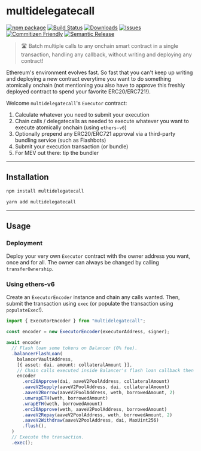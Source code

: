 # multidelegatecall

[![npm package][npm-img]][npm-url]
[![Build Status][build-img]][build-url]
[![Downloads][downloads-img]][downloads-url]
[![Issues][issues-img]][issues-url]
[![Commitizen Friendly][commitizen-img]][commitizen-url]
[![Semantic Release][semantic-release-img]][semantic-release-url]

> 🛣️ Batch multiple calls to any onchain smart contract in a single transaction, handling any callback, without writing and deploying any contract!

Ethereum's environment evolves fast. So fast that you can't keep up writing and deploying a new contract everytime you want to do something atomically onchain (not mentioning you also have to approve this freshly deployed contract to spend your favorite ERC20/ERC721!).

Welcome `multidelegatecall`'s `Executor` contract:

1. Calculate whatever you need to submit your execution
2. Chain calls / delegatecalls as needed to execute whatever you want to execute atomically onchain (using `ethers-v6`)
3. Optionally prepend any ERC20/ERC721 approval via a third-party bundling service (such as Flashbots)
4. Submit your execution transaction (or bundle)
5. For MEV out there: tip the bundler

---

## Installation

```bash
npm install multidelegatecall
```

```bash
yarn add multidelegatecall
```

---

## Usage

### Deployment

Deploy your very own `Executor` contract with the owner address you want, once and for all.
The owner can always be changed by calling `transferOwnership`.

### Using ethers-v6

Create an `ExecutorEncoder` instance and chain any calls wanted. Then, submit the transaction using `exec` (or populate the transaction using `populateExec`!).

```typescript
import { ExecutorEncoder } from "multidelegatecall";

const encoder = new ExecutorEncoder(executorAddress, signer);

await encoder
  // Flash loan some tokens on Balancer (0% fee).
  .balancerFlashLoan(
    balancerVaultAddress,
    [{ asset: dai, amount: collateralAmount }],
    // Chain calls executed inside Balancer's flash loan callback then flush it.
    encoder
      .erc20Approve(dai, aaveV2PoolAddress, collateralAmount)
      .aaveV2Supply(aaveV2PoolAddress, dai, collateralAmount)
      .aaveV2Borrow(aaveV2PoolAddress, weth, borrowedAmount, 2)
      .unwrapETH(weth, borrowedAmount)
      .wrapETH(weth, borrowedAmount)
      .erc20Approve(weth, aaveV2PoolAddress, borrowedAmount)
      .aaveV2Repay(aaveV2PoolAddress, weth, borrowedAmount, 2)
      .aaveV2Withdraw(aaveV2PoolAddress, dai, MaxUint256)
      .flush(),
  )
  // Execute the transaction.
  .exec();
```

[build-img]: https://github.com/rubilmax/multidelegatecall/actions/workflows/release.yml/badge.svg
[build-url]: https://github.com/rubilmax/multidelegatecall/actions/workflows/release.yml
[downloads-img]: https://img.shields.io/npm/dt/multidelegatecall
[downloads-url]: https://www.npmtrends.com/multidelegatecall
[npm-img]: https://img.shields.io/npm/v/multidelegatecall
[npm-url]: https://www.npmjs.com/package/multidelegatecall
[issues-img]: https://img.shields.io/github/issues/rubilmax/multidelegatecall
[issues-url]: https://github.com/rubilmax/multidelegatecall/issues
[codecov-img]: https://codecov.io/gh/rubilmax/multidelegatecall/branch/main/graph/badge.svg
[codecov-url]: https://codecov.io/gh/rubilmax/multidelegatecall
[semantic-release-img]: https://img.shields.io/badge/%20%20%F0%9F%93%A6%F0%9F%9A%80-semantic--release-e10079.svg
[semantic-release-url]: https://github.com/semantic-release/semantic-release
[commitizen-img]: https://img.shields.io/badge/commitizen-friendly-brightgreen.svg
[commitizen-url]: http://commitizen.github.io/cz-cli/
